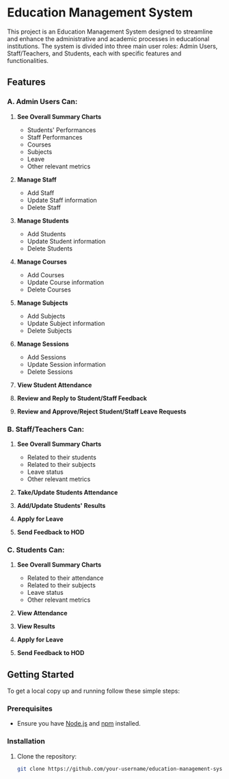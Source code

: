# Education Management System

This project is an Education Management System designed to streamline and enhance the administrative and academic processes in educational institutions. The system is divided into three main user roles: Admin Users, Staff/Teachers, and Students, each with specific features and functionalities.

## Features

### A. Admin Users Can:
1. **See Overall Summary Charts**
   - Students' Performances
   - Staff Performances
   - Courses
   - Subjects
   - Leave
   - Other relevant metrics

2. **Manage Staff**
   - Add Staff
   - Update Staff information
   - Delete Staff

3. **Manage Students**
   - Add Students
   - Update Student information
   - Delete Students

4. **Manage Courses**
   - Add Courses
   - Update Course information
   - Delete Courses

5. **Manage Subjects**
   - Add Subjects
   - Update Subject information
   - Delete Subjects

6. **Manage Sessions**
   - Add Sessions
   - Update Session information
   - Delete Sessions

7. **View Student Attendance**

8. **Review and Reply to Student/Staff Feedback**

9. **Review and Approve/Reject Student/Staff Leave Requests**

### B. Staff/Teachers Can:
1. **See Overall Summary Charts**
   - Related to their students
   - Related to their subjects
   - Leave status
   - Other relevant metrics

2. **Take/Update Students Attendance**

3. **Add/Update Students' Results**

4. **Apply for Leave**

5. **Send Feedback to HOD**

### C. Students Can:
1. **See Overall Summary Charts**
   - Related to their attendance
   - Related to their subjects
   - Leave status
   - Other relevant metrics

2. **View Attendance**

3. **View Results**

4. **Apply for Leave**

5. **Send Feedback to HOD**

## Getting Started

To get a local copy up and running follow these simple steps:

### Prerequisites

- Ensure you have [Node.js](https://nodejs.org/) and [npm](https://www.npmjs.com/) installed.

### Installation

1. Clone the repository:
   ```sh
   git clone https://github.com/your-username/education-management-system.git
